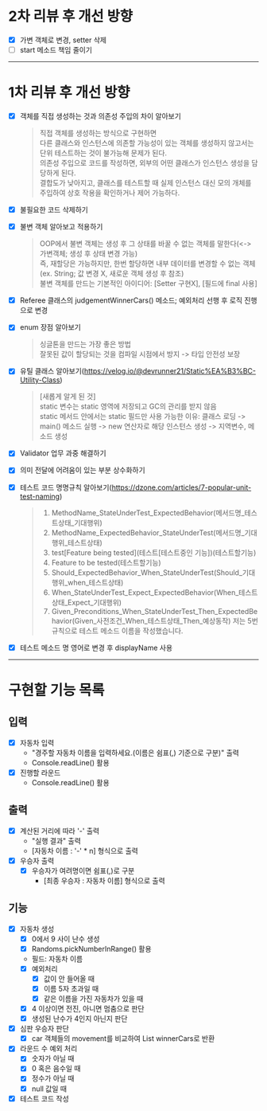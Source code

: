 # 2차 리뷰 후 개선 방향
- [x] 가변 객체로 변경, setter 삭제
- [ ] start 메소드 책임 줄이기

---
# 1차 리뷰 후 개선 방향
- [x] 객체를 직접 생성하는 것과 의존성 주입의 차이 알아보기  
  > 직접 객체를 생성하는 방식으로 구현하면  
  >다른 클래스와 인스턴스에 의존할 가능성이 있는 객체를 생성하지 않고서는 단위 테스트하는 것이 불가능해 문제가 된다.  
  >의존성 주입으로 코드를 작성하면, 외부의 어떤 클래스가 인스턴스 생성을 담당하게 된다.  
  >결합도가 낮아지고, 클래스를 테스트할 때 실제 인스턴스 대신 모의 개체를 주입하여 상호 작용을 확인하거나 제어 가능하다.

- [x] 불필요한 코드 삭제하기
- [x] 불변 객체 알아보고 적용하기
  > OOP에서 불변 객체는 생성 후 그 상태를 바꿀 수 없는 객체를 말한다(<-> 가변객체; 생성 후 상태 변경 가능)  
  > 즉, 재할당은 가능하지만, 한번 할당하면 내부 데이터를 변경할 수 없는 객체(ex. String; 값 변경 X, 새로운 객체 생성 후 참조)  
  > 불변 객체를 만드는 기본적인 아이디어: [Setter 구현X], [필드에 final 사용]

- [x] Referee 클래스의 judgementWinnerCars() 메소드; 예외처리 선행 후 로직 진행으로 변경
- [x] enum 장점 알아보기
  > 싱글톤을 만드는 가장 좋은 방법  
  > 잘못된 값이 할당되는 것을 컴파일 시점에서 방지 -> 타입 안전성 보장  

- [x] 유틸 클래스 알아보기(https://velog.io/@devrunner21/Static%EA%B3%BC-Utility-Class)
  > [새롭게 알게 된 것]  
  > static 변수는 static 영역에 저장되고 GC의 관리를 받지 않음  
  > static 메서드 안에서는 static 필드만 사용 가능한 이유: 클래스 로딩 -> main() 메소드 실행 -> new 연산자로 해당 인스턴스 생성 -> 지역변수, 메소드 생성

- [x] Validator 업무 과중 해결하기
- [x] 의미 전달에 어려움이 있는 부분 상수화하기
- [x] 테스트 코드 명명규칙 알아보기(https://dzone.com/articles/7-popular-unit-test-naming)
  > 1. MethodName_StateUnderTest_ExpectedBehavior(메서드명_테스트상태_기대행위)
  > 2. MethodName_ExpectedBehavior_StateUnderTest(메서드명_기대행위_테스트상태)
  > 3. test[Feature being tested](테스트[테스트중인 기능])(테스트할기능)
  > 4. Feature to be tested(테스트할기능)
  > 5. Should_ExpectedBehavior_When_StateUnderTest(Should_기대행위_when_테스트상태)
  > 6. When_StateUnderTest_Expect_ExpectedBehavior(When_테스트상태_Expect_기대행위)
  > 7. Given_Preconditions_When_StateUnderTest_Then_ExpectedBehavior(Given_사전조건_When_테스트상태_Then_예상동작)
  > 저는 5번 규칙으로 테스트 메소드 이름을 작성했습니다.

- [x] 테스트 메소드 명 영어로 변경 후 displayName 사용

---
# 구현할 기능 목록 

## 입력
- [x] 자동차 입력
  - "경주할 자동차 이름을 입력하세요.(이름은 쉼표(,) 기준으로 구분)" 출력
  - Console.readLine() 활용
- [x] 진행할 라운드
  - Console.readLine() 활용

## 출력
- [x] 계산된 거리에 따라 '-' 출력
  - "실행 결과" 출력
  - [자동차 이름 : '-' * n] 형식으로 출력  
- [x] 우승자 출력
  - [x] 우승자가 여려명이면 쉼표(,)로 구분
    - [최종 우승자 : 자동차 이름] 형식으로 출력 

## 기능
- [x] 자동차 생성
  - [x] 0에서 9 사이 난수 생성
  - [x] Randoms.pickNumberInRange() 활용
  - 필드: 자동차 이름
  - [x] 예외처리
    - [x] 값이 안 들어올 때
    - [x] 이름 5자 초과일 때
    - [x] 같은 이름을 가진 자동차가 있을 때
  - [x] 4 이상이면 전진, 아니면 멈춤으로 판단
  - [x] 생성된 난수가 4인지 아닌지 판단
- [x] 심판 우승자 판단
  - [x] car 객체들의 movement를 비교하여 List<Car> winnerCars로 반환
- [x] 라운드 수 예외 처리
  - [x] 숫자가 아닐 때
  - [x] 0 혹은 음수일 때
  - [x] 정수가 아닐 때
  - [x] null 값일 때
- [x] 테스트 코드 작성
